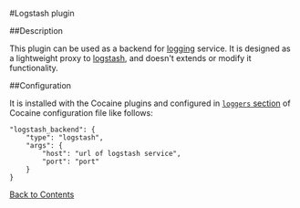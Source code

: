 #Logstash plugin

##Description

This plugin can be used as a backend for [logging](services-and-plugins-logging.md) service. It is designed as a lightweight proxy to [logstash](http://logstash.net/), and doesn't extends or modify it functionality.

##Configuration

It is installed with the Cocaine plugins and configured in [`loggers` section](maintenance_server_configuration.md#loggers) of Cocaine configuration file like follows:

```
"logstash_backend": {
    "type": "logstash",
    "args": {
        "host": "url of logstash service",
        "port": "port"
    }
}
```

[Back to Contents](contenst.md)

